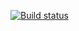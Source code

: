 [![Build status](https://ci.appveyor.com/api/projects/status/g9d4swvo6d0ernx6/branch/main?svg=true)](https://ci.appveyor.com/project/AleksandrKudyakov/ra-props-films/branch/main)